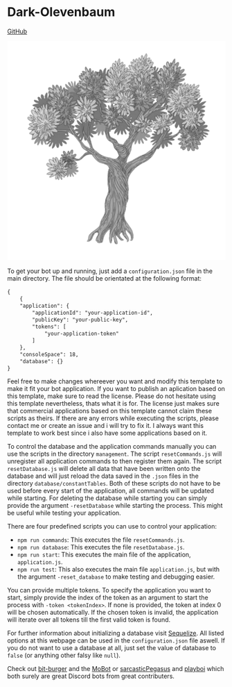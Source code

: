 # Dark-Olevenbaum

[GitHub](https://github.com/Olevenbaum/Dark-Olevenbaum "GitHub repository for browsing code")

![The "Dark-Olevenbaum"](./resources/profilepicture.png)

To get your bot up and running, just add a `configuration.json` file in the main directory.
The file should be orientated at the following format:

    {
        {
        "application": {
            "applicationId": "your-application-id",
            "publicKey": "your-public-key",
            "tokens": [
                "your-application-token"
            ]
        },
        "consoleSpace": 18,
        "database": {}
    }

Feel free to make changes whereever you want and modify this template to make it fit your bot application. If you want to publish an aplication based on this template, make sure to read the license. Please do not hesitate using this template nevertheless, thats what it is for. The license just makes sure that commercial applications based on this template cannot claim these scripts as theirs.
If there are any errors while executing the scripts, please contact me or create an issue and i will try to fix it. I always want this template to work best since i also have some applications based on it.

To control the database and the application commands manually you can use the scripts in the directory `management`. The script `resetCommands.js` will unregister all application commands to then register them again. The script `resetDatabase.js` will delete all data that have been written onto the database and will just reload the data saved in the `.json` files in the directory `database/constantTables`. Both of these scripts do not have to be used before every start of the application, all commands will be updated while starting. For deleting the database while starting you can simply provide the argument `-resetDatabase` while starting the process. This might be useful while testing your application.

There are four predefined scripts you can use to control your application:

-   `npm run commands`: This executes the file `resetCommands.js`.
-   `npm run database`: This executes the file `resetDatabase.js`.
-   `npm run start`: This executes the main file of the application, `application.js`.
-   `npm run test`: This also executes the main file `application.js`, but with the argument `-reset_database` to make testing and debugging easier.

You can provide multiple tokens. To specify the application you want to start, simply provide the index of the token as an argument to start the process with `-token <tokenIndex>`. If none is provided, the token at index 0 will be chosen automatically. If the chosen token is invalid, the application will iterate over all tokens till the first valid token is found.

For further information about initializing a database visit [Sequelize](https://sequelize.org/api/v6/class/src/sequelize.js~sequelize#instance-constructor-constructor). All listed options at this webpage can be used in the `configuration.json` file aswell. If you do not want to use a database at all, just set the value of database to `false` (or anything other falsy like `null`).

Check out [bit-burger](https://github.com/bit-burger) and the [MoBot](https://github.com/bit-burger/MoBot) or [sarcasticPegasus](https://github.com/sarcasticPegasus) and [playboi](https://github.com/sarcasticPegasus/playboi) which both surely are great Discord bots from great contributers.
